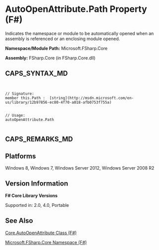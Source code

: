 # AutoOpenAttribute.Path Property (F#)

Indicates the namespace or module to be automatically opened when an assembly is referenced or an enclosing module opened.

**Namespace/Module Path:** Microsoft.FSharp.Core

**Assembly:** FSharp.Core (in FSharp.Core.dll)


## CAPS_SYNTAX_MD



```


// Signature:
member this.Path :  [string](http://msdn.microsoft.com/en-us/library/12b97856-ec80-4f70-a018-afb0753f755a)


// Usage:
autoOpenAttribute.Path


```



## CAPS_REMARKS_MD

## Platforms
Windows 8, Windows 7, Windows Server 2012, Windows Server 2008 R2


## Version Information
**F# Core Library Versions**

Supported in: 2.0, 4.0, Portable




## See Also
[Core.AutoOpenAttribute Class &#40;F&#35;&#41;](Core.AutoOpenAttribute+Class+%28F%23%29.md)

[Microsoft.FSharp.Core Namespace &#40;F&#35;&#41;](Microsoft.FSharp.Core+Namespace+%28F%23%29.md)

